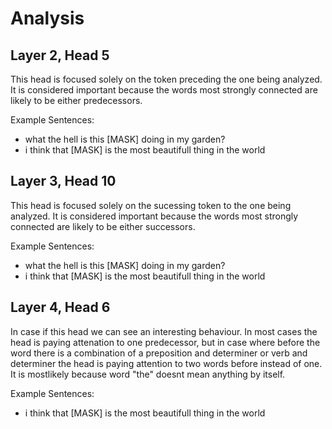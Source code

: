 # Analysis

## Layer 2, Head 5

This head is focused solely on the token preceding the one being analyzed. It is considered important because the words most strongly connected are likely to be either predecessors.

Example Sentences:
- what the hell is this [MASK] doing in my garden?
- i think that  [MASK] is the most beautifull thing in the world

## Layer 3, Head 10

This head is focused solely on the  sucessing token to the one being analyzed. It is considered important because the words most strongly connected are likely to be either successors.

Example Sentences:
- what the hell is this [MASK] doing in my garden?
- i think that  [MASK] is the most beautifull thing in the world

## Layer 4, Head 6

In case if this head we can see an interesting behaviour. In most cases the head is paying attenation to one predecessor, but in case where before the word there is a combination of a preposition and determiner or verb and determiner the head is paying attention to two words before instead of one. It is mostlikely because word "the" doesnt mean anything by itself.

Example Sentences:
- i think that  [MASK] is the most beautifull thing in the world